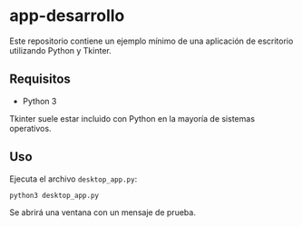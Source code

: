 # app-desarrollo

Este repositorio contiene un ejemplo mínimo de una aplicación de escritorio utilizando Python y Tkinter.

## Requisitos

- Python 3

Tkinter suele estar incluido con Python en la mayoría de sistemas operativos.

## Uso

Ejecuta el archivo `desktop_app.py`:

```bash
python3 desktop_app.py
```

Se abrirá una ventana con un mensaje de prueba.

